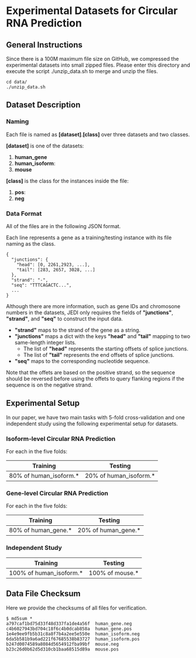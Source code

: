 # Experimental Datasets for Circular RNA Prediction

## General Instructions

Since there is a 100M maximum file size on GitHub, we compressed the experimental datasets into small zipped files. Please enter this directory and execute the script ./unzip_data.sh to merge and unzip the files.

```
cd data/
./unzip_data.sh
```

## Dataset Description

### Naming

Each file is named as **[dataset]**.**[class]** over three datasets and two classes.

**[dataset]** is one of the datasets:
1. **human_gene**
2. **human_isoform**:
3. **mouse**

**[class]** is the class for the instances inside the file:
1. **pos**:
2. **neg**

### Data Format

All of the files are in the following JSON format.

Each line represents a gene as a training/testing instance with its file naming as the class.
```
{
  "junctions": {
    "head": [0, 2261,2923, ...],
    "tail": [283, 2657, 3028, ...]
  },
  "strand": "-",
  "seq": "TTTCAGACTC...",
  ...
}
```

Although there are more information, such as gene IDs and chromosone numbers in the datasets, JEDI only requires the fields of **"junctions"**, **"strand"**, and **"seq"** to construct the input data.

* **"strand"** maps to the strand of the gene as a string.
* **"junctions"** maps a dict with the keys **"head"** and **"tail"** mapping to two same-length integer lists.
  * The list of **"head"** represents the starting offsets of splice junctions.
  * The list of **"tail"** represents the end offsets of splice junctions.
* **"seq"** maps to the corresponding nucleotide sequence.

Note that the offets are based on the positive strand, so the sequence should be reversed before using the offets to query flanking regions if the sequence is on the negative strand.

## Experimental Setup

In our paper, we have two main tasks with 5-fold cross-validation and one independent study using the following experimental setup for datasets.

### Isoform-level Circular RNA Prediction

For each in the five folds:

| Training | Testing |
| ----------- | ----------- |
| 80% of human_isoform.* | 20% of human_isoform.*  |


### Gene-level Circular RNA Prediction

For each in the five folds:

| Training | Testing |
| ----------- | ----------- |
| 80% of human_gene.* | 20% of human_gene.*  |

### Independent Study

| Training | Testing |
| ----------- | ----------- |
| 100% of human_isoform.* | 100% of mouse.*  |



## Data File Checksum

Here we provide the checksums of all files for verification.

```
$ md5sum *
a797caf1bd75d33f48d337fa1de4a56f  human_gene.neg
c4b6027943bd704c18f6c4b0dcab858a  human_gene.pos
1e4e9ee9fb5b31c8a8f7b4a2ee5e550e  human_isoform.neg
6da5b581b9a6ad221f67685538b83727  human_isoform.pos
b247d0074589a8084d5654912fba99bf  mouse.neg
b23c26d0b62d5d310cb1baa68515d89a  mouse.pos
```

